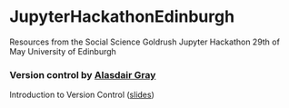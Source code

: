 # JupyterHackathonEdinburgh

Resources from the Social Science Goldrush Jupyter Hackathon 29th of May University of Edinburgh

### Version control by [Alasdair Gray](http://www.macs.hw.ac.uk/~ajg33)
Introduction to Version Control ([slides](https://www.dropbox.com/s/rtkvater1nngd0q/vcForSocialScientists.pptx?dl=0))
